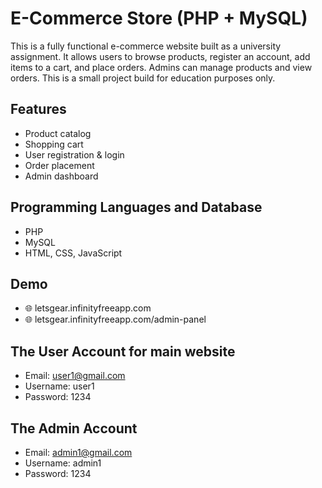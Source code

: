 # E-Commerce Store (PHP + MySQL)

This is a fully functional e-commerce website built as a university assignment. It allows users to browse products, register an account, add items to a cart, and place orders. Admins can manage products and view orders. This is a small project build for education purposes only.

## Features
- Product catalog
- Shopping cart
- User registration & login
- Order placement
- Admin dashboard 

## Programming Languages and Database
- PHP
- MySQL
- HTML, CSS, JavaScript

## Demo
- 🌐 letsgear.infinityfreeapp.com
- 🌐 letsgear.infinityfreeapp.com/admin-panel

## The User Account for main website
- Email: user1@gmail.com
- Username: user1
- Password: 1234
  
## The Admin Account
- Email: admin1@gmail.com
- Username: admin1
- Password: 1234


